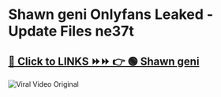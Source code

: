 
 # Shawn geni Onlyfans Leaked - Update Files ne37t

## <h2><a href="https://clipsfans.com/Shawn_geni&ref=git">🔗 Click to LINKS ⏩⏩ 👉 🟢 Shawn geni </a></h2>

<a href="https://clipsfans.com/Shawn_geni&ref=git" rel="nofollow" data-target="animated-image.originalLink"><img src="https://i.ibb.co.com/xMMVF88/686577567.gif" alt="Viral Video Original" style="max-width: 100%; display: inline-block;" data-target="animated-image.originalImage"></a>

